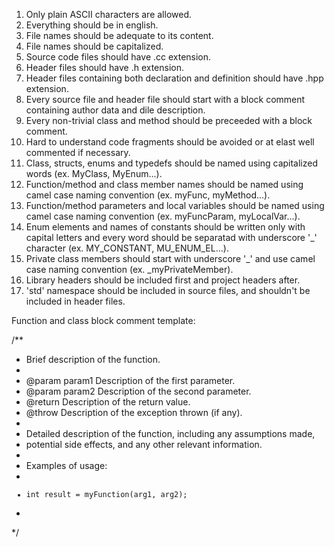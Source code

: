1) Only plain ASCII characters are allowed.
2) Everything should be in english.
3) File names should be adequate to its content.
4) File names should be capitalized.
5) Source code files should have .cc extension.
6) Header files should have .h extension.
7) Header files containing both declaration and definition should have .hpp extension.
8) Every source file and header file should start with a block comment containing author data and dile description.
9) Every non-trivial class and method should be preceeded with a block comment.
10) Hard to understand code fragments should be avoided or at elast well commented if necessary.
11) Class, structs, enums and typedefs should be named using capitalized words (ex. MyClass, MyEnum...).
12) Function/method and class member names should be named using camel case naming convention (ex. myFunc, myMethod...).
13) Function/method parameters and local variables should be named using camel case naming convention (ex. myFuncParam, myLocalVar...).
14) Enum elements and names of constants should be written only with capital letters and every word should be separatad with underscore '_' character (ex. MY_CONSTANT, MU_ENUM_EL...).
15) Private class members should start with underscore '_' and use camel case naming convention (ex. _myPrivateMember).
16) Library headers should be included first and project headers after.
17) 'std' namespace should be included in source files, and shouldn't be included in header files.


Function and class block comment template:

/**
 * Brief description of the function.
 * 
 * @param param1 Description of the first parameter.
 * @param param2 Description of the second parameter.
 * @return Description of the return value.
 * @throw Description of the exception thrown (if any).
 * 
 * Detailed description of the function, including any assumptions made,
 * potential side effects, and any other relevant information.
 * 
 * Examples of usage:
 * <code>
 * int result = myFunction(arg1, arg2);
 * </code>
 */
